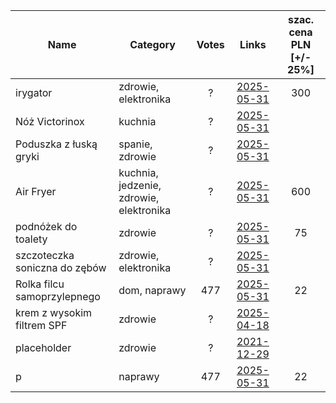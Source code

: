 | Name                          | Category                                | Votes |      Links      | szac. cena PLN [+/- 25%] |
|-------------------------------|-----------------------------------------|:-----:|:---------------:|:------------------------:|
| irygator                      | zdrowie, elektronika                    |   ?   | [2025-05-31][1] |           300            |
| Nóż Victorinox                | kuchnia                                 |   ?   | [2025-05-31][1] |                          |
| Poduszka z łuską gryki        | spanie, zdrowie                         |   ?   | [2025-05-31][1] |                          |
| Air Fryer                     | kuchnia, jedzenie, zdrowie, elektronika |   ?   | [2025-05-31][1] |           600            |
| podnóżek do toalety           | zdrowie                                 |   ?   | [2025-05-31][1] |            75            |
| szczoteczka soniczna do zębów | zdrowie, elektronika                    |   ?   | [2025-05-31][1] |                          |
| Rolka filcu samoprzylepnego   | dom, naprawy                            |  477  | [2025-05-31][1] |            22            |
| krem z wysokim filtrem SPF    | zdrowie                                 |   ?   | [2025-04-18][b] |                          |
| placeholder                   | zdrowie                                 |   ?   | [2021-12-29][3] |                          |
| p                             | naprawy                                 |  477  | [2025-05-31][1] |            22            |


[b]: https://wykop.pl/wpis/65070665/
[1]: https://wykop.pl/wpis/81741981/wskaz-przedmiot-usluge-lub-czynnosc-ktora-w-ostatn
[3]: https://wykop.pl/wpis/61850371/wskaz-przedmiot-usluge-czynnosc-do-300zl-moze-byc-
